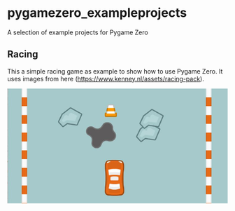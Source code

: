 # pygamezero_exampleprojects
A selection of example projects for Pygame Zero

## Racing 
This a simple racing game as example to show how to use Pygame Zero. 
It uses images from here (https://www.kenney.nl/assets/racing-pack). 

![PygameZero_Racing example snippet](racing.JPG)
